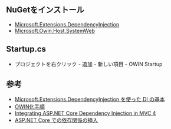 ﻿## NuGetをインストール
- [Microsoft.Extensions.DependencyInjection](https://www.nuget.org/packages/Microsoft.Extensions.DependencyInjection/)
- [Microsoft.Owin.Host.SystemWeb](https://www.nuget.org/packages/Microsoft.Owin.Host.SystemWeb)

## Startup.cs
- プロジェクトを右クリック - 追加 - 新しい項目 - OWIN Startup

## 参考
- [Microsoft.Extensions.DependencyInjection を使った DI の基本](https://qiita.com/TsuyoshiUshio@github/items/20412b36fe63f05671c9)
- [OWIN化手順](https://techinfoofmicrosofttech.osscons.jp/index.php?OWIN%E5%8C%96%E6%89%8B%E9%A0%86)
- [Integrating ASP.NET Core Dependency Injection in MVC 4](https://scottdorman.blog/2016/03/17/integrating-asp-net-core-dependency-injection-in-mvc-4/)
- [ASP.NET Core での依存関係の挿入](https://docs.microsoft.com/ja-jp/aspnet/core/fundamentals/dependency-injection?view=aspnetcore-5.0)